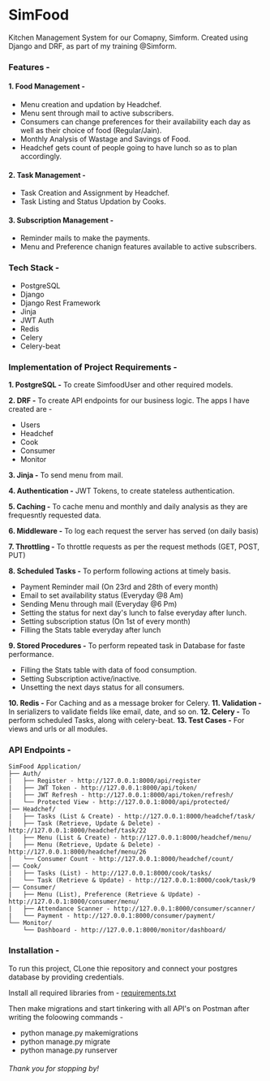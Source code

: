 # SimFood

Kitchen Management System for our Comapny, Simform. Created using Django and DRF, as part of my training @Simform.

### Features -

#### 1. Food Management -

- Menu creation and updation by Headchef.
- Menu sent through mail to active subscribers.
- Consumers can change preferences for their availability each day as well as their choice of food (Regular/Jain).
- Monthly Analysis of Wastage and Savings of Food.
- Headchef gets count of people going to have lunch so as to plan accordingly.

#### 2. Task Management -

- Task Creation and Assignment by Headchef.
- Task Listing and Status Updation by Cooks.

#### 3. Subscription Management -

- Reminder mails to make the payments.
- Menu and Preference chanign features available to active subscribers.

### Tech Stack -

- PostgreSQL
- Django
- Django Rest Framework
- Jinja
- JWT Auth
- Redis
- Celery
- Celery-beat

### Implementation of Project Requirements -

**1. PostgreSQL -** To create SimfoodUser and other required models.

**2. DRF -** To create API endpoints for our business logic. The apps I have created are -

- Users
- Headchef
- Cook
- Consumer
- Monitor

**3. Jinja -** To send menu from mail.

**4. Authentication -** JWT Tokens, to create stateless authentication.

**5. Caching -** To cache menu and monthly and daily analysis as they are frequesntly requested data.

**6. Middleware -** To log each request the server has served (on daily basis)

**7. Throttling -** To throttle requests as per the request methods (GET, POST, PUT)

**8. Scheduled Tasks -** To perform following actions at timely basis.

- Payment Reminder mail (On 23rd and 28th of every month)
- Email to set availability status (Everyday @8 Am)
- Sending Menu through mail (Everyday @6 Pm)
- Setting the status for next day's lunch to false everyday after lunch.
- Setting subscription status (On 1st of every month)
- Filling the Stats table everyday after lunch

**9. Stored Procedures -** To perform repeated task in Database for faste performance.

- Filling the Stats table with data of food consumption.
- Setting Subscription active/inactive.
- Unsetting the next days status for all consumers.

**10. Redis -** For Caching and as a message broker for Celery.
**11. Validation -** In serializers to validate fields like email, date, and so on.
**12. Celery -** To perform scheduled Tasks, along with celery-beat.
**13. Test Cases -** For views and urls or all modules.

### API Endpoints -

    SimFood Application/
    ├── Auth/
    |   ├── Register - http://127.0.0.1:8000/api/register
    |   ├── JWT Token - http://127.0.0.1:8000/api/token/
    |   ├── JWT Refresh - http://127.0.0.1:8000/api/token/refresh/
    |   └── Protected View - http://127.0.0.1:8000/api/protected/
    │── Headchef/
    |   ├── Tasks (List & Create) - http://127.0.0.1:8000/headchef/task/
    |   ├── Task (Retrieve, Update & Delete) - http://127.0.0.1:8000/headchef/task/22
    |   ├── Menu (List & Create) - http://127.0.0.1:8000/headchef/menu/
    |   ├── Menu (Retrieve, Update & Delete) - http://127.0.0.1:8000/headchef/menu/26
    |   └── Consumer Count - http://127.0.0.1:8000/headchef/count/
    │── Cook/
    |   ├── Tasks (List) - http://127.0.0.1:8000/cook/tasks/
    |   └── Task (Retrieve & Update) - http://127.0.0.1:8000/cook/task/9
    │── Consumer/
    |   ├── Menu (List), Preference (Retrieve & Update) - http://127.0.0.1:8000/consumer/menu/
    |   ├── Attendance Scanner - http://127.0.0.1:8000/consumer/scanner/
    |   └── Payment - http://127.0.0.1:8000/consumer/payment/
    └── Monitor/
        └── Dashboard - http://127.0.0.1:8000/monitor/dashboard/

### Installation -

To run this project, CLone thie repository and connect your postgres database by providing credentials.

Install all required libraries from - [requirements.txt](/requirements.txt)

Then make migrations and start tinkering with all API's on Postman after writing the foloowing commands -

- python manage.py makemigrations
- python manage.py migrate
- python manage.py runserver

###### Thank you for stopping by!
